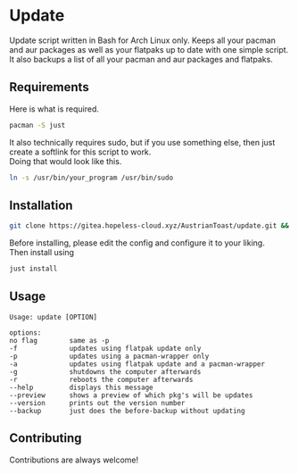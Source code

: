 # Update

Update script written in Bash for Arch Linux only. Keeps all your pacman and aur packages as well as your flatpaks up to date with one simple script. It also backups a list of all your pacman and aur packages and flatpaks.

## Requirements

Here is what is required. 
```bash
pacman -S just
```
It also technically requires sudo, but if you use something else, then just create a softlink for this script to work.<br/>
Doing that would look like this.
```bash
ln -s /usr/bin/your_program /usr/bin/sudo
```

## Installation 

```bash
git clone https://gitea.hopeless-cloud.xyz/AustrianToast/update.git && cd update
```

Before installing, please edit the config and configure it to your liking.<br/>
Then install using
```bash
just install
```

## Usage

```
Usage: update [OPTION]

options:
no flag        same as -p
-f             updates using flatpak update only
-p             updates using a pacman-wrapper only
-a             updates using flatpak update and a pacman-wrapper
-g             shutdowns the computer afterwards
-r             reboots the computer afterwards
--help         displays this message
--preview      shows a preview of which pkg's will be updates
--version      prints out the version number
--backup       just does the before-backup without updating
```

## Contributing

Contributions are always welcome!
